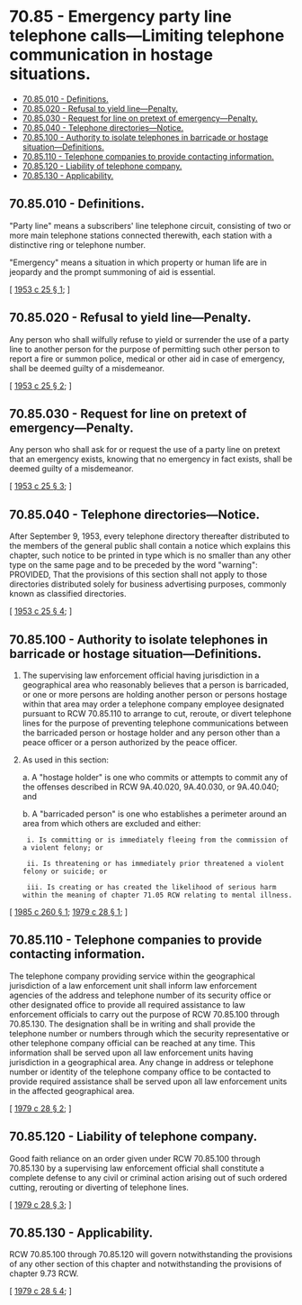 # 70.85 - Emergency party line telephone calls—Limiting telephone communication in hostage situations.
* [70.85.010 - Definitions.](#7085010---definitions)
* [70.85.020 - Refusal to yield line—Penalty.](#7085020---refusal-to-yield-linepenalty)
* [70.85.030 - Request for line on pretext of emergency—Penalty.](#7085030---request-for-line-on-pretext-of-emergencypenalty)
* [70.85.040 - Telephone directories—Notice.](#7085040---telephone-directoriesnotice)
* [70.85.100 - Authority to isolate telephones in barricade or hostage situation—Definitions.](#7085100---authority-to-isolate-telephones-in-barricade-or-hostage-situationdefinitions)
* [70.85.110 - Telephone companies to provide contacting information.](#7085110---telephone-companies-to-provide-contacting-information)
* [70.85.120 - Liability of telephone company.](#7085120---liability-of-telephone-company)
* [70.85.130 - Applicability.](#7085130---applicability)
## 70.85.010 - Definitions.
"Party line" means a subscribers' line telephone circuit, consisting of two or more main telephone stations connected therewith, each station with a distinctive ring or telephone number.

"Emergency" means a situation in which property or human life are in jeopardy and the prompt summoning of aid is essential.

\[ [1953 c 25 § 1](http://leg.wa.gov/CodeReviser/documents/sessionlaw/1953c25.pdf?cite=1953%20c%2025%20§%201); \]

## 70.85.020 - Refusal to yield line—Penalty.
Any person who shall wilfully refuse to yield or surrender the use of a party line to another person for the purpose of permitting such other person to report a fire or summon police, medical or other aid in case of emergency, shall be deemed guilty of a misdemeanor.

\[ [1953 c 25 § 2](http://leg.wa.gov/CodeReviser/documents/sessionlaw/1953c25.pdf?cite=1953%20c%2025%20§%202); \]

## 70.85.030 - Request for line on pretext of emergency—Penalty.
Any person who shall ask for or request the use of a party line on pretext that an emergency exists, knowing that no emergency in fact exists, shall be deemed guilty of a misdemeanor.

\[ [1953 c 25 § 3](http://leg.wa.gov/CodeReviser/documents/sessionlaw/1953c25.pdf?cite=1953%20c%2025%20§%203); \]

## 70.85.040 - Telephone directories—Notice.
After September 9, 1953, every telephone directory thereafter distributed to the members of the general public shall contain a notice which explains this chapter, such notice to be printed in type which is no smaller than any other type on the same page and to be preceded by the word "warning": PROVIDED, That the provisions of this section shall not apply to those directories distributed solely for business advertising purposes, commonly known as classified directories.

\[ [1953 c 25 § 4](http://leg.wa.gov/CodeReviser/documents/sessionlaw/1953c25.pdf?cite=1953%20c%2025%20§%204); \]

## 70.85.100 - Authority to isolate telephones in barricade or hostage situation—Definitions.
1. The supervising law enforcement official having jurisdiction in a geographical area who reasonably believes that a person is barricaded, or one or more persons are holding another person or persons hostage within that area may order a telephone company employee designated pursuant to RCW 70.85.110 to arrange to cut, reroute, or divert telephone lines for the purpose of preventing telephone communications between the barricaded person or hostage holder and any person other than a peace officer or a person authorized by the peace officer.

2. As used in this section:

    a. A "hostage holder" is one who commits or attempts to commit any of the offenses described in RCW 9A.40.020, 9A.40.030, or 9A.40.040; and

    b. A "barricaded person" is one who establishes a perimeter around an area from which others are excluded and either:

        i. Is committing or is immediately fleeing from the commission of a violent felony; or

        ii. Is threatening or has immediately prior threatened a violent felony or suicide; or

        iii. Is creating or has created the likelihood of serious harm within the meaning of chapter 71.05 RCW relating to mental illness.

\[ [1985 c 260 § 1](http://leg.wa.gov/CodeReviser/documents/sessionlaw/1985c260.pdf?cite=1985%20c%20260%20§%201); [1979 c 28 § 1](http://leg.wa.gov/CodeReviser/documents/sessionlaw/1979c28.pdf?cite=1979%20c%2028%20§%201); \]

## 70.85.110 - Telephone companies to provide contacting information.
The telephone company providing service within the geographical jurisdiction of a law enforcement unit shall inform law enforcement agencies of the address and telephone number of its security office or other designated office to provide all required assistance to law enforcement officials to carry out the purpose of RCW 70.85.100 through 70.85.130. The designation shall be in writing and shall provide the telephone number or numbers through which the security representative or other telephone company official can be reached at any time. This information shall be served upon all law enforcement units having jurisdiction in a geographical area. Any change in address or telephone number or identity of the telephone company office to be contacted to provide required assistance shall be served upon all law enforcement units in the affected geographical area.

\[ [1979 c 28 § 2](http://leg.wa.gov/CodeReviser/documents/sessionlaw/1979c28.pdf?cite=1979%20c%2028%20§%202); \]

## 70.85.120 - Liability of telephone company.
Good faith reliance on an order given under RCW 70.85.100 through 70.85.130 by a supervising law enforcement official shall constitute a complete defense to any civil or criminal action arising out of such ordered cutting, rerouting or diverting of telephone lines.

\[ [1979 c 28 § 3](http://leg.wa.gov/CodeReviser/documents/sessionlaw/1979c28.pdf?cite=1979%20c%2028%20§%203); \]

## 70.85.130 - Applicability.
RCW 70.85.100 through 70.85.120 will govern notwithstanding the provisions of any other section of this chapter and notwithstanding the provisions of chapter 9.73 RCW.

\[ [1979 c 28 § 4](http://leg.wa.gov/CodeReviser/documents/sessionlaw/1979c28.pdf?cite=1979%20c%2028%20§%204); \]

